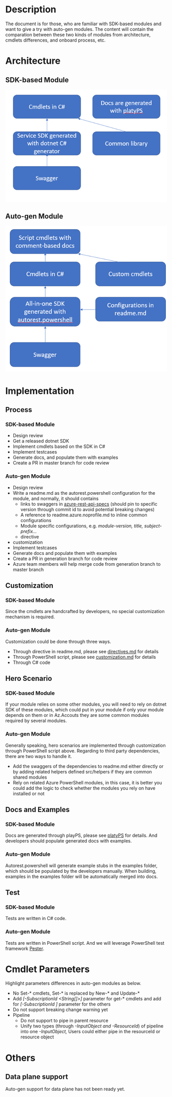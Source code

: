 # Description

The document is for those, who are familiar with SDK-based modules and want to give a try with auto-gen modules. The content will contain the comparation between these two kinds of modules from architecture, cmdlets differences, and onboard process, etc.

# Architecture

## SDK-based Module
![image](images/sdkbased.PNG)

## Auto-gen Module
![image](images/autogen.PNG)

# Implementation

## Process

### SDK-based Module

- Design review
- Get a released dotnet SDK
- Implement cmdlets based on the SDK in C#
- Implement testcases
- Generate docs, and populate them with examples
- Create a PR in master branch for code review

### Auto-gen Module

- Design review
- Write a readme.md as the autorest.powershell configuration for the module, and normally, it should contains
    - links to swaggers in [azure-rest-api-specs](https://github.com/Azure/azure-rest-api-specs) (should pin to specific version through commit id to avoid potential breaking changes)
    - A reference to readme.azure.noprofile.md to inline common configurations
    - Module specific configurations, e.g. *module-version, title, subject-prefix...*
    - directive
- customization
- Implement testcases
- Generate docs and populate them with examples
- Create a PR in generation branch for code review
- Azure team members will help merge code from generation branch to master branch

## Customization

### SDK-based Module

Since the cmdlets are handcrafted by developers, no special customization mechanism is required.

### Auto-gen Module

Customization could be done through three ways.

- Through directive in readme.md, please see [directives.md](https://github.com/Azure/autorest.powershell/blob/master/docs/directives.md) for details
- Through PowerShell script, please see [customization.md](https://github.com/Azure/autorest.powershell/blob/master/docs/customization.md) for details
- Through C# code

## Hero Scenario

### SDK-based Module

If your module relies on some other modules, you will need to rely on dotnet SDK of these modules, which could put in your module if only your module depends on them or in Az.Accouts they are some common modules required by several modules. 

### Auto-gen Module

Generally speaking, hero scenarios are implemented through customization through PowerShell script above. Regarding to third party dependencies, there are two ways to handle it.

- Add the swaggers of the dependencies to readme.md either directly or by adding related helpers defined src/helpers if they are common shared modules
- Rely on related Azure PowerShell modules, in this case, it is better you could add the logic to check whether the modules you rely on have installed or not

## Docs and Examples

### SDK-based Module

Docs are generated through playPS, please see [platyPS](https://github.com/Azure/azure-powershell/blob/master/documentation/development-docs/help-generation.md#Installing-platyPS) for details. And developers should populate generated docs with examples.

### Auto-gen Module

Autorest.powershell will generate example stubs in the examples folder, which should be populated by the developers manually. When building, examples in the examples folder will be automatically merged into docs. 

## Test

### SDK-based Module

Tests are written in C# code.

### Auto-gen Module

Tests are written in PowerShell script. And we will leverage PowerShell test framework [Pester](https://github.com/pester/Pester).

# Cmdlet Parameters

Highlight parameters differences in auto-gen modules as below.

- No Set-* cmdlets, Set-* is replaced by New-* and Update-*
- Add *[-SubscriptionId <String[]>]* parameter for get-* cmdlets and add for *[-SubscriptionId <String>]* parameter for the others
- Do not support breaking change warning yet
- Pipeline
    - Do not support to pipe in parent resource
    - Unify two types (through *-InputObject and -ResourceId*) of pipeline into one *-InputObject,* Users could either pipe in the resourceId or resource object

# Others

## Data plane support

Auto-gen support for data plane has not been ready yet.